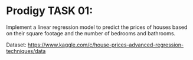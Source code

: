 # Prodigy TASK 01: 
Implement a linear regression model to predict the prices of houses based on their square footage and the number of bedrooms and bathrooms.

Dataset: https://www.kaggle.com/c/house-prices-advanced-regression-techniques/data

